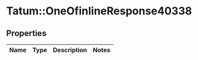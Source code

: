 # Tatum::OneOfinlineResponse40338

## Properties
Name | Type | Description | Notes
------------ | ------------- | ------------- | -------------

